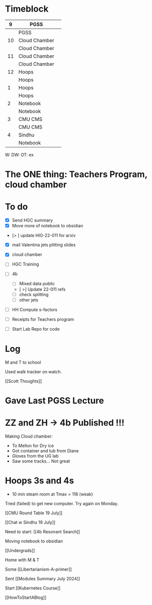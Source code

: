 # Timeblock

| 9   | PGSS          |     |
| --- | ------------- | --- |
|     | PGSS          |     |
| 10  | Cloud Chamber |     |
|     | Cloud Chamber |     |
| 11  | Cloud Chamber |     |
|     | Cloud Chamber |     |
| 12  | Hoops         |     |
|     | Hoops         |     |
| 1   | Hoops         |     |
|     | Hoops         |     |
| 2   | Notebook      |     |
|     | Notebook      |     |
| 3   | CMU CMS       |     |
|     | CMU CMS       |     |
| 4   | Sindhu        |     |
|     | Notebook      |     |

W:
DW:
OT: 
ex

# The ONE thing:  Teachers Program, cloud chamber


# To do
 - [x] Send HGC summary
 - [x] Move more of notebook to obsidian
 - [> ]  update HIG-22-011 for arxiv
 - [x]  mail Valentina jets plitting slides
 - [x] cloud chamber
 - [ ] HGC Training 
 - [ ] 4b 
	 - [ ] Mixed data public
	 - [ >] Update 22-011 refs
	 - [ ] check splitting 
	 - [ ] other jets
- [ ] HH Compute s-factors
- [ ] Receipts for Teachers program
- [ ] Start Lab Repo for code





# Log

M and T to school

Used walk tracker on watch.

[[Scott Thoughts]]

# Gave Last PGSS Lecture

# ZZ and ZH -> 4b Published !!!

Making Cloud chamber: 
- To Mellon for Dry ice
- Got container and tub from Diane
- Gloves from the UG lab
- Saw some tracks... Not great

# Hoops  3s and 4s
- 10 min steam room at Tmax = 118 (weak)

Tried (failed) to get new computer.  Try again on Monday.

[[CMU Round Table 19 July]]

[[Chat w Sindhu 19 July]]

Need to start: [[4b Resonant Search]]

Moving notebook to obsidian

[[Undergrads]]

Home with M & T 

Some [[Libertarianism-A-primer]]

Sent [[Modules Summary July 2024]]

Start [[Kubernetes Course]]

[[HowToStartABlog]]


